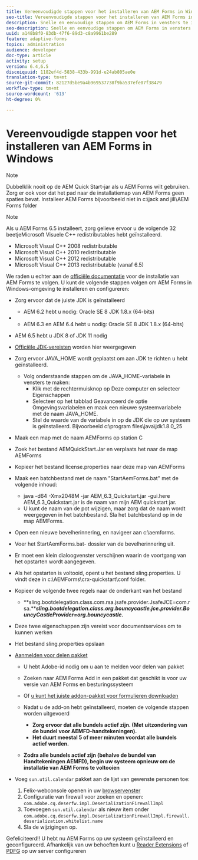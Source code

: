 ```yaml
---
title: Vereenvoudigde stappen voor het installeren van AEM Forms in Windows
seo-title: Vereenvoudigde stappen voor het installeren van AEM Forms in Windows
description: Snelle en eenvoudige stappen om AEM Forms in vensters te installeren
seo-description: Snelle en eenvoudige stappen om AEM Forms in vensters te installeren
uuid: a148b8f0-83db-47f6-89d3-c8a9961be289
feature: adaptive-forms
topics: administration
audience: developer
doc-type: article
activity: setup
version: 6.4,6.5
discoiquuid: 1182ef4d-5838-433b-991d-e24ab805ae0e
translation-type: tm+mt
source-git-commit: 82127d5be9a4b969537738f9ba537efe07f38479
workflow-type: tm+mt
source-wordcount: '613'
ht-degree: 0%

---
```


# Vereenvoudigde stappen voor het installeren van AEM Forms in Windows

>[!NOTE]
>Dubbelklik nooit op de AEM Quick Start-jar als u AEM Forms wilt gebruiken.
>Zorg er ook voor dat het pad naar de installatiemap van AEM Forms geen spaties bevat.
>Installeer AEM Forms bijvoorbeeld niet in c:\jack and jill\AEM Forms folder

>[!NOTE]
Als u AEM Forms 6.5 installeert, zorg gelieve ervoor u de volgende 32 beetjeMicrosoft Visuele C++ redistributables hebt geïnstalleerd.

* Microsoft Visual C++ 2008 redistributable
* Microsoft Visual C++ 2010 redistributable
* Microsoft Visual C++ 2012 redistributable
* Microsoft Visual C++ 2013 redistributable (vanaf 6.5)

We raden u echter aan de [officiële documentatie](https://helpx.adobe.com/experience-manager/6-3/forms/using/installing-configuring-aem-forms-osgi.html) voor de installatie van AEM Forms te volgen. U kunt de volgende stappen volgen om AEM Forms in Windows-omgeving te installeren en configureren:

* Zorg ervoor dat de juiste JDK is geïnstalleerd
   * AEM 6.2 hebt u nodig: Oracle SE 8 JDK 1.8.x (64-bits)
* 
   * AEM 6.3 en AEM 6.4 hebt u nodig: Oracle SE 8 JDK 1.8.x (64-bits)
* AEM 6.5 hebt u JDK 8 of JDK 11 nodig
* [Officiële JDK-vereisten](https://helpx.adobe.com/experience-manager/6-3/sites/deploying/using/technical-requirements.html) worden hier weergegeven
* Zorg ervoor JAVA_HOME wordt geplaatst om aan JDK te richten u hebt geïnstalleerd.
   * Volg onderstaande stappen om de JAVA_HOME-variabele in vensters te maken:
      * Klik met de rechtermuisknop op Deze computer en selecteer Eigenschappen
      * Selecteer op het tabblad Geavanceerd de optie Omgevingsvariabelen en maak een nieuwe systeemvariabele met de naam JAVA_HOME.
      * Stel de waarde van de variabele in op de JDK die op uw systeem is geïnstalleerd. Bijvoorbeeld c:\program files\java\jdk1.8.0_25

* Maak een map met de naam AEMForms op station C
* Zoek het bestand AEMQuickStart.Jar en verplaats het naar de map AEMForms
* Kopieer het bestand license.properties naar deze map van AEMForms
* Maak een batchbestand met de naam &quot;StartAemForms.bat&quot; met de volgende inhoud:
   * java -d64 -Xmx2048M -jar AEM_6.3_Quickstart.jar -gui.here AEM_6.3_Quickstart.jar is de naam van mijn AEM quickstart jar.
   * U kunt de naam van de pot wijzigen, maar zorg dat de naam wordt weergegeven in het batchbestand. Sla het batchbestand op in de map AEMForms.

* Open een nieuwe bevelherinnering, en navigeer aan c:\aemforms.

* Voer het StartAemForms.bat- dossier van de bevelherinnering uit.

* Er moet een klein dialoogvenster verschijnen waarin de voortgang van het opstarten wordt aangegeven.

* Als het opstarten is voltooid, opent u het bestand sling.properties. U vindt deze in c:\AEMForms\crx-quickstart\conf folder.

* Kopieer de volgende twee regels naar de onderkant van het bestand
   * **sling.bootdelegation.class.com.rsa.jsafe.provider.JsafeJCE=com.rsa.*****sling.bootdelegation.class.org.bouncycastle.jce.provider.BouncyCastleProvider=org.bouncycastle.***
* Deze twee eigenschappen zijn vereist voor documentservices om te kunnen werken
* Het bestand sling.properties opslaan

* [Aanmelden voor delen pakket](http://localhost:4502/crx/packageshare/login.html)

   * U hebt Adobe-id nodig om u aan te melden voor delen van pakket
   * Zoeken naar AEM Forms Add in een pakket dat geschikt is voor uw versie van AEM Forms en besturingssysteem
   * Of [u kunt het juiste addon-pakket voor formulieren downloaden](https://helpx.adobe.com/aem-forms/kb/aem-forms-releases.html)
   * Nadat u de add-on hebt geïnstalleerd, moeten de volgende stappen worden uitgevoerd

      * **Zorg ervoor dat alle bundels actief zijn. (Met uitzondering van de bundel voor AEMFD-handtekeningen).**
      * **Het duurt meestal 5 of meer minuten voordat alle bundels actief worden.**
   * **Zodra alle bundels actief zijn (behalve de bundel van Handtekeningen AEMFD), begin uw systeem opnieuw om de installatie van AEM Forms te voltooien**


* Voeg `sun.util.calendar` pakket aan de lijst van gewenste personen toe:

   1. Felix-webconsole openen in uw [browservenster](http://localhost:4502/system/console/configMgr)
   2. Configuratie van firewall voor zoeken en openen: `com.adobe.cq.deserfw.impl.DeserializationFirewallImpl`
   3. Toevoegen `sun.util.calendar` als nieuw item onder `com.adobe.cq.deserfw.impl.DeserializationFirewallImpl.firewall.deserialization.whitelist.name`
   4. Sla de wijzigingen op.

Gefeliciteerd!! U hebt nu AEM Forms op uw systeem geïnstalleerd en geconfigureerd.
Afhankelijk van uw behoeften kunt u [Reader Extensions](https://helpx.adobe.com/experience-manager/6-3/forms/using/configuring-document-services.html) of [ PDFG](https://helpx.adobe.com/experience-manager/6-3/forms/using/install-configure-pdf-generator.html) op uw server configureren
